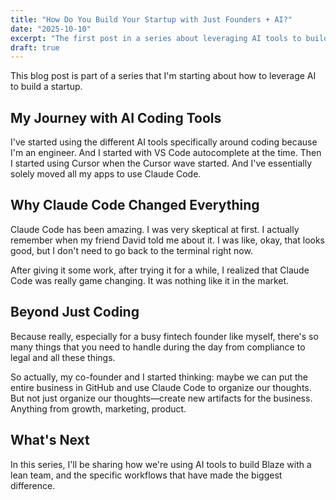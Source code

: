 ```yaml
---
title: "How Do You Build Your Startup with Just Founders + AI?"
date: "2025-10-10"
excerpt: "The first post in a series about leveraging AI tools to build a startup. From VS Code autocomplete to Claude Code, and why we decided to put our entire business in GitHub."
draft: true
---
```


This blog post is part of a series that I'm starting about how to leverage AI to build a startup.

## My Journey with AI Coding Tools

I've started using the different AI tools specifically around coding because I'm an engineer. And I started with VS Code autocomplete at the time. Then I started using Cursor when the Cursor wave started. And I've essentially solely moved all my apps to use Claude Code.

## Why Claude Code Changed Everything

Claude Code has been amazing. I was very skeptical at first. I actually remember when my friend David told me about it. I was like, okay, that looks good, but I don't need to go back to the terminal right now.

After giving it some work, after trying it for a while, I realized that Claude Code was really game changing. It was nothing like it in the market.

## Beyond Just Coding

Because really, especially for a busy fintech founder like myself, there's so many things that you need to handle during the day from compliance to legal and all these things.

So actually, my co-founder and I started thinking: maybe we can put the entire business in GitHub and use Claude Code to organize our thoughts. But not just organize our thoughts—create new artifacts for the business. Anything from growth, marketing, product.

## What's Next

In this series, I'll be sharing how we're using AI tools to build Blaze with a lean team, and the specific workflows that have made the biggest difference.
